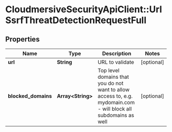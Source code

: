 # CloudmersiveSecurityApiClient::UrlSsrfThreatDetectionRequestFull

## Properties
Name | Type | Description | Notes
------------ | ------------- | ------------- | -------------
**url** | **String** | URL to validate | [optional] 
**blocked_domains** | **Array&lt;String&gt;** | Top level domains that you do not want to allow access to, e.g. mydomain.com - will block all subdomains as well | [optional] 



